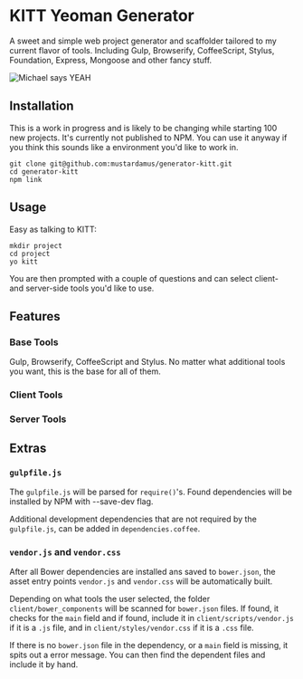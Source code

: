 # KITT Yeoman Generator

A sweet and simple web project generator and scaffolder tailored to my current
flavor of tools. Including Gulp, Browserify, CoffeeScript, Stylus, Foundation,
Express, Mongoose and other fancy stuff.

![Michael says YEAH](https://camo.githubusercontent.com/ccf80af2c8ba0cc071e3e4a10437bb08b811ec21/687474703a2f2f7777772e6c79646f6762696c6c6564652e646b2f77702d636f6e74656e742f75706c6f6164732f323031322f31302f6b6974742e6a706567)

## Installation

This is a work in progress and is likely to be changing while starting 100 new
projects. It's currently not published to NPM. You can use it anyway if you
think this sounds like a environment you'd like to work in.

    git clone git@github.com:mustardamus/generator-kitt.git
    cd generator-kitt
    npm link

## Usage

Easy as talking to KITT:

    mkdir project
    cd project
    yo kitt

You are then prompted with a couple of questions and can select client- and
server-side tools you'd like to use.

## Features

### Base Tools

Gulp, Browserify, CoffeeScript and Stylus.
No matter what additional tools you want, this is the base for all of them.

### Client Tools

### Server Tools

## Extras

### `gulpfile.js`

The `gulpfile.js` will be parsed for `require()`'s. Found dependencies will be
installed by NPM with --save-dev flag.

Additional development dependencies that are not required by the `gulpfile.js`,
can be added in `dependencies.coffee`.

### `vendor.js` and `vendor.css`

After all Bower dependencies are installed ans saved to `bower.json`, the
asset entry points `vendor.js` and `vendor.css` will be automatically built.

Depending on what tools the user selected, the folder `client/bower_components`
will be scanned for `bower.json` files. If found, it checks for the `main` field
and if found, include it in `client/scripts/vendor.js` if it is a `.js` file,
and in `client/styles/vendor.css` if it is a `.css` file.

If there is no `bower.json` file in the dependency, or a `main` field is missing,
it spits out a error message. You can then find the dependent files and include
it by hand.

